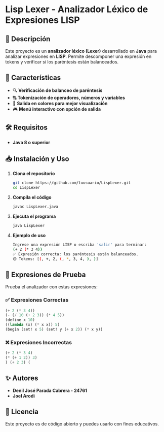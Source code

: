 # Lisp Lexer - Analizador Léxico de Expresiones LISP

## 📌 Descripción
Este proyecto es un **analizador léxico (Lexer)** desarrollado en **Java** para analizar expresiones en **LISP**. 
Permite descomponer una expresión en tokens y verificar si los paréntesis están balanceados.

## 🚀 Características
- 🔍 **Verificación de balanceo de paréntesis**
- 🔠 **Tokenización de operadores, números y variables**
- 🎨 **Salida en colores para mejor visualización**
- 🎮 **Menú interactivo con opción de salida**

## 🛠️ Requisitos
- **Java 8 o superior**

## 📥 Instalación y Uso
1. **Clona el repositorio**
   ```sh
   git clone https://github.com/tuusuario/LispLexer.git
   cd LispLexer
   ```

2. **Compila el código**
   ```sh
   javac LispLexer.java
   ```

3. **Ejecuta el programa**
   ```sh
   java LispLexer
   ```

4. **Ejemplo de uso**
   ```sh
   Ingrese una expresión LISP o escriba 'salir' para terminar:
   (+ 2 (* 3 4))
   ✅ Expresión correcta: los paréntesis están balanceados.
   🟡 Tokens: [(, +, 2, (, *, 3, 4, ), )]
   ```

## 📝 Expresiones de Prueba
Prueba el analizador con estas expresiones:

### ✅ **Expresiones Correctas**
```lisp
(+ 2 (* 3 4))
(- (/ 10 (+ 2 3)) (* 4 5))
(define x 10)
((lambda (x) (* x x)) 5)
(begin (set! x 5) (set! y (+ x 2)) (* x y))
```

### ❌ **Expresiones Incorrectas**
```lisp
(+ 2 (* 3 4)
(* (+ 1 2)) 3)
) (+ 2 3) (
```

## ✨ Autores
- **Denil José Parada Cabrera - 24761**
- **Joel Arodi**

## 📜 Licencia
Este proyecto es de código abierto y puedes usarlo con fines educativos.

